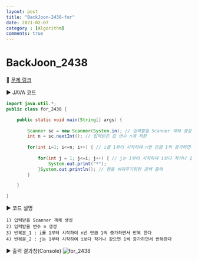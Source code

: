 ```yaml
---
layout: post
title: "BackJoon-2438-for"
date: 2021-02-07
category : [Algorithm]
comments: true
---
```


# BackJoon_2438

🎈 [문제 링크](https://www.acmicpc.net/problem/2438)

▶ JAVA 코드 

```java
import java.util.*;
public class for_2438 {

	public static void main(String[] args) {
		
		Scanner sc = new Scanner(System.in); // 입력받을 Scanner 객체 생성 
		int n = sc.nextInt(); // 입력받은 값 변수 n에 저장
		
		for(int i=1; i<=n; i++) { // i를 1부터 시작하여 n번 만큼 1씩 증가하면서 반복 한다
			
			for(int j = 1; j<=i; j++) { // j는 1부터 시작하여 i보다 작거나 같으면 1씩 증가하면서 반복한다
				System.out.print("*"); 
			}System.out.println(); // 행을 바꿔주기위한 공백 출력
		}

	}

}

```

▶ 코드 설명

    1) 입력받을 Scanner 객체 생성
    2) 입력받을 변수 n 생성
    3) 반복문_1 : i를 1부터 시작하여 n번 만큼 1씩 증가하면서 반복 한다
	4) 반복문_2 : j는 1부터 시작하여 i보다 작거나 같으면 1씩 증가하면서 반복한다


▶ 출력 결과창(Console)
![for_2438](https://user-images.githubusercontent.com/65608960/107147471-a4bdab00-6991-11eb-8103-eb26e2f348b2.JPG)
